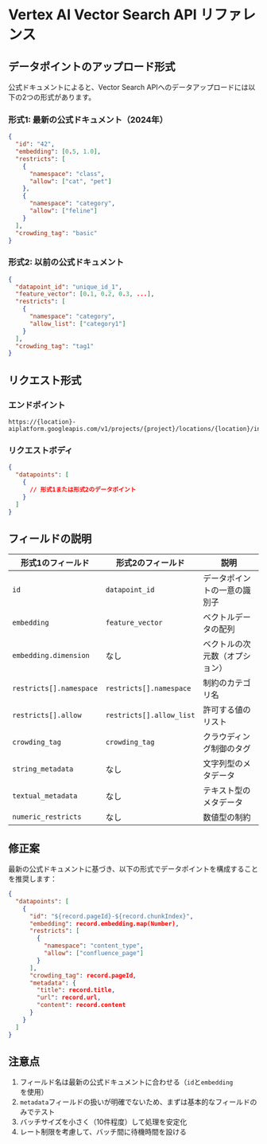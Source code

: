 # Vertex AI Vector Search API リファレンス

## データポイントのアップロード形式

公式ドキュメントによると、Vector Search APIへのデータアップロードには以下の2つの形式があります。

### 形式1: 最新の公式ドキュメント（2024年）

```json
{
  "id": "42",
  "embedding": [0.5, 1.0],
  "restricts": [
    {
      "namespace": "class",
      "allow": ["cat", "pet"]
    },
    {
      "namespace": "category",
      "allow": ["feline"]
    }
  ],
  "crowding_tag": "basic"
}
```

### 形式2: 以前の公式ドキュメント

```json
{
  "datapoint_id": "unique_id_1",
  "feature_vector": [0.1, 0.2, 0.3, ...],
  "restricts": [
    {
      "namespace": "category",
      "allow_list": ["category1"]
    }
  ],
  "crowding_tag": "tag1"
}
```

## リクエスト形式

### エンドポイント
```
https://{location}-aiplatform.googleapis.com/v1/projects/{project}/locations/{location}/indexes/{index}:upsertDatapoints
```

### リクエストボディ
```json
{
  "datapoints": [
    {
      // 形式1または形式2のデータポイント
    }
  ]
}
```

## フィールドの説明

| 形式1のフィールド | 形式2のフィールド | 説明 |
|-----------------|-----------------|------|
| `id` | `datapoint_id` | データポイントの一意の識別子 |
| `embedding` | `feature_vector` | ベクトルデータの配列 |
| `embedding.dimension` | なし | ベクトルの次元数（オプション） |
| `restricts[].namespace` | `restricts[].namespace` | 制約のカテゴリ名 |
| `restricts[].allow` | `restricts[].allow_list` | 許可する値のリスト |
| `crowding_tag` | `crowding_tag` | クラウディング制御のタグ |
| `string_metadata` | なし | 文字列型のメタデータ |
| `textual_metadata` | なし | テキスト型のメタデータ |
| `numeric_restricts` | なし | 数値型の制約 |

## 修正案

最新の公式ドキュメントに基づき、以下の形式でデータポイントを構成することを推奨します：

```json
{
  "datapoints": [
    {
      "id": "${record.pageId}-${record.chunkIndex}",
      "embedding": record.embedding.map(Number),
      "restricts": [
        {
          "namespace": "content_type",
          "allow": ["confluence_page"]
        }
      ],
      "crowding_tag": record.pageId,
      "metadata": {
        "title": record.title,
        "url": record.url,
        "content": record.content
      }
    }
  ]
}
```

## 注意点

1. フィールド名は最新の公式ドキュメントに合わせる（`id`と`embedding`を使用）
2. `metadata`フィールドの扱いが明確でないため、まずは基本的なフィールドのみでテスト
3. バッチサイズを小さく（10件程度）して処理を安定化
4. レート制限を考慮して、バッチ間に待機時間を設ける
